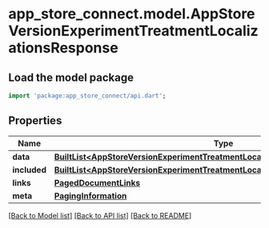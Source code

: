 # app_store_connect.model.AppStoreVersionExperimentTreatmentLocalizationsResponse

## Load the model package
```dart
import 'package:app_store_connect/api.dart';
```

## Properties
Name | Type | Description | Notes
------------ | ------------- | ------------- | -------------
**data** | [**BuiltList&lt;AppStoreVersionExperimentTreatmentLocalization&gt;**](AppStoreVersionExperimentTreatmentLocalization.md) |  | 
**included** | [**BuiltList&lt;AppStoreVersionExperimentTreatmentLocalizationsResponseIncludedInner&gt;**](AppStoreVersionExperimentTreatmentLocalizationsResponseIncludedInner.md) |  | [optional] 
**links** | [**PagedDocumentLinks**](PagedDocumentLinks.md) |  | 
**meta** | [**PagingInformation**](PagingInformation.md) |  | [optional] 

[[Back to Model list]](../README.md#documentation-for-models) [[Back to API list]](../README.md#documentation-for-api-endpoints) [[Back to README]](../README.md)


